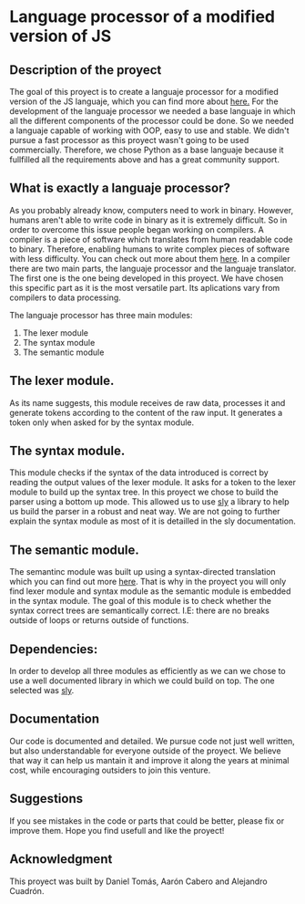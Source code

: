 # Language processor of a modified version of JS
## Description of the proyect
The goal of this proyect is to create a languaje processor for a modified version of the JS languaje, which you can find more about [here.](https://dlsiisv.fi.upm.es/procesadores/IntroJavaScript.html)
For the development of the languaje processor we needed a base languaje in which all the different components of the processor could be done. So we needed a languaje capable of working with OOP, easy to use and stable. We didn't pursue a fast processor as this proyect wasn't going to be used commercially.
Therefore, we chose Python as a base languaje because it fullfilled all the requirements above and has a great community support.

## What is exactly a languaje processor?
As you probably already know, computers need to work in binary. However, humans aren't able to write code in binary as it is extremely difficult. So in order to overcome this issue people began working on compilers.
A compiler is a piece of software which translates from human readable code to binary. Therefore, enabling humans to write complex pieces of software with less difficulty. You can check out more about them [here](https://en.wikipedia.org/wiki/Compiler).
In a compiler there are two main parts, the languaje processor and the languaje translator. The first one is the one being developed in this proyect. We have chosen this specific part as it is the most versatile part. Its aplications vary from compilers to data processing.

The languaje processor has three main modules:
1. The lexer module
2. The syntax module
3. The semantic module

## The lexer module.
As its name suggests, this module receives de raw data, processes it and generate tokens according to the content of the raw input. It generates a token only when asked for by the syntax module.

## The syntax module.
This module checks if the syntax of the data introduced is correct by reading the output values of the lexer module. It asks for a token to the lexer module to build up the syntax tree. In this proyect we chose to build the parser using a bottom up mode. This allowed us to use [sly](https://sly.readthedocs.io/en/latest/sly.html) a library to help us build the parser in a robust and neat way.
We are not going to further explain the syntax module as most of it is detailled in the sly documentation.

## The semantic module.
The semantinc module was built up using a syntax-directed translation which you can find out more [here](https://en.wikipedia.org/wiki/Syntax-directed_translation). That is why in the proyect you will only find lexer module and syntax module as the semantic module is embedded in the syntax module.
The goal of this module is to check whether the syntax correct trees are semantically correct. I.E: there are no breaks outside of loops or returns outside of functions.

## Dependencies:
In order to develop all three modules as efficiently as we can we chose to use a well documented library in which we could build on top. The one selected was [sly](https://sly.readthedocs.io/en/latest/sly.html).

## Documentation
Our code is documented and detailed. We pursue code not just well written, but also understandable for everyone outside of the proyect. We believe that way it can help us mantain it and improve it along the years at minimal cost, while encouraging outsiders to join this venture.

## Suggestions
If you see mistakes in the code or parts that could be better, please fix or improve them.
Hope you find usefull and like the proyect!

## Acknowledgment
This proyect was built by Daniel Tomás, Aarón Cabero and Alejandro Cuadrón.



